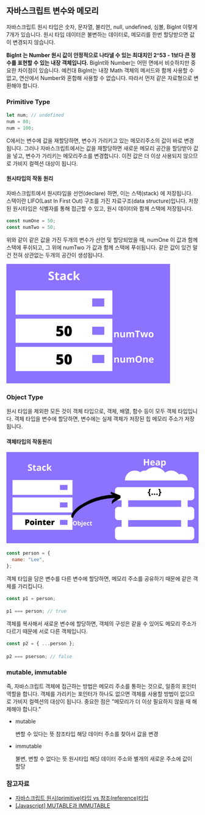 ## 자바스크립트 변수와 메모리

자바스크립트 원시 타입은 숫자, 문자열, 불리언, null, undefined, 심볼, BigInt 이렇게 7개가 있습니다.
원시 타입 데이터은 불변하는 데이터로, 메모리를 한번 할당받으면 값이 변경되지 않습니다.

**BigInt 는 Number 원시 값이 안정적으로 나타낼 수 있는 최대치인 2^53 - 1보다 큰 정수를 표현할 수 있는 내장 객체입니다.**
BigInt와 Number는 어떤 면에서 비슷하지만 중요한 차이점이 있습니다.
예컨대 BigInt는 내장 Math 객체의 메서드와 함께 사용할 수 없고, 연산에서 Number와 혼합해 사용할 수 없습니다.
따라서 먼저 같은 자료형으로 변환해야 합니다.

### Primitive Type

```jsx
let num; // undefined
num = 80;
num = 100;
```

C에서는 변수에 값을 재할당하면, 변수가 가리키고 있는 메모리주소의 값이 바로 변경됩니다.
그러나 자바스크립트에서는 값을 재할당하면 새로운 메모리 공간을 할당받아 값을 넣고, 변수가 가리키는 메모리주소를 변경합니다.
이전 값은 더 이상 사용되지 않으므로 가비지 컬렉션 대상이 됩니다.

#### 원시타입의 작동 원리

자바스크립트에서 원시타입을 선언(declare) 하면, 이는 스택(stack) 에 저장됩니다. 스택이란 LIFO(Last In First Out) 구조를 가진 자료구조(data structure)입니다. 저장된 원시타입은 식별자를 통해 접근할 수 있고, 원시 데이터와 함께 스택에 저장됩니다.

```jsx
const numOne = 50;
const numTwo = 50;
```

위와 같이 같은 값을 가진 두개의 변수가 선언 및 할당되었을 때, numOne 이 값과 함께 스택에 푸쉬되고, 그 위에 numTwo 가 값과 함께 스택에 푸쉬됩니다. 같은 값이 있건 말건 전혀 상관없는 두개의 공간이 생성됩니다.

![](./img/stack.png)

### Object Type

원시 타입을 제외한 모든 것이 객체 타입으로, 객체, 배열, 함수 등이 모두 객체 타입입니다.
객체 타입을 변수에 할당하면, 변수에는 실제 객체가 저장된 힙 메모리 주소가 저장됩니다.

#### 객체타입의 작동원리

![](./img/Heap.png)

```jsx
const person = {
  name: "Lee",
};
```

객체 타입을 담은 변수를 다른 변수에 할당하면, 메모리 주소를 공유하기 때문에 같은 객체를 가리킵니다.

```jsx
const p1 = person;

p1 === person; // true
```

객체를 복사해서 새로운 변수에 할당하면, 객체의 구성은 같을 수 있어도 메모리 주소가 다르기 때문에 서로 다른 객체입니다.

```jsx
const p2 = { ...person };

p2 === pserson; // false
```

### mutable, immutable

즉, 자바스크립트 객체에 접근하는 방법은 메모리 주소를 통하는 것으로, 일종의 포인터 역할을 합니다.
객체를 가리키는 포인터가 하나도 없으면 객체를 사용할 방법이 없으므로 가비지 컬렉션의 대상이 됩니다.
중요한 점은 "메모리가 더 이상 필요하지 않을 때 해제해야 합니다."

- mutable

  변할 수 있다는 뜻
  참조타입
  해당 데이터 주소를 찾아서 값을 변경

- immutable

  불변, 변할 수 없다는 뜻
  원시타입
  해당 데이터 주소와 별개의 새로운 주소에 값이 할당

### 참고자료

- [자바스크립트 원시(primitive)타입 vs 참조(reference)타입](https://hwani.dev/js-primitive-reference-types/)
- [[Javascript] MUTABLE과 IMMUTABLE](https://velog.io/@mnmm/js-immutable)
